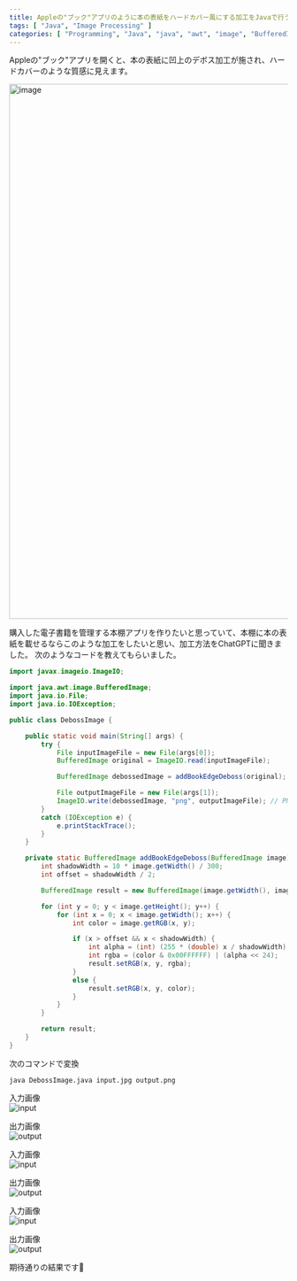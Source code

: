 ```yaml
---
title: Appleの"ブック"アプリのように本の表紙をハードカバー風にする加工をJavaで行う
tags: [ "Java", "Image Processing" ]
categories: [ "Programming", "Java", "java", "awt", "image", "BufferedImage" ]
---
```



Appleの"ブック"アプリを開くと、本の表紙に凹上のデボス加工が施され、ハードカバーのような質感に見えます。

<img width="967" alt="image" src="https://github.com/making/blog.ik.am/assets/106908/ff77809a-292f-4166-a218-99ab2f029dcf">


購入した電子書籍を管理する本棚アプリを作りたいと思っていて、本棚に本の表紙を載せるならこのような加工をしたいと思い、加工方法をChatGPTに聞きました。
次のようなコードを教えてもらいました。

```java
import javax.imageio.ImageIO;

import java.awt.image.BufferedImage;
import java.io.File;
import java.io.IOException;

public class DebossImage {

	public static void main(String[] args) {
		try {
			File inputImageFile = new File(args[0]);
			BufferedImage original = ImageIO.read(inputImageFile);

			BufferedImage debossedImage = addBookEdgeDeboss(original);

			File outputImageFile = new File(args[1]);
			ImageIO.write(debossedImage, "png", outputImageFile); // PNG format to preserve alpha
		}
		catch (IOException e) {
			e.printStackTrace();
		}
	}

	private static BufferedImage addBookEdgeDeboss(BufferedImage image) {
		int shadowWidth = 10 * image.getWidth() / 300;
		int offset = shadowWidth / 2;

		BufferedImage result = new BufferedImage(image.getWidth(), image.getHeight(), BufferedImage.TYPE_INT_ARGB);

		for (int y = 0; y < image.getHeight(); y++) {
			for (int x = 0; x < image.getWidth(); x++) {
				int color = image.getRGB(x, y);

				if (x > offset && x < shadowWidth) {
					int alpha = (int) (255 * (double) x / shadowWidth);
					int rgba = (color & 0x00FFFFFF) | (alpha << 24);
					result.setRGB(x, y, rgba);
				}
				else {
					result.setRGB(x, y, color);
				}
			}
		}

		return result;
	}
}
```

次のコマンドで変換

```
java DebossImage.java input.jpg output.png
```


入力画像<br>
![input](https://github.com/making/blog.ik.am/assets/106908/c854682a-71f7-4abc-8ebe-de2f4080b201)

出力画像<br>
![output](https://github.com/making/blog.ik.am/assets/106908/76457287-28ee-49db-8b97-b6a6916cf74e)

入力画像<br>
![input](https://github.com/making/blog.ik.am/assets/106908/9dff6f0b-f8b8-48a6-b444-b09aee6e8988)

出力画像<br>
![output](https://github.com/making/blog.ik.am/assets/106908/93a1661b-5684-4725-bb56-c00936e508b1)

入力画像<br>
![input](https://github.com/making/blog.ik.am/assets/106908/cf358afa-d58b-4155-817a-9d928a7a28ed)

出力画像<br>
![output](https://github.com/making/blog.ik.am/assets/106908/d7b8bfc6-c752-4c24-a9ca-f36378b634e7)

期待通りの結果です👏


